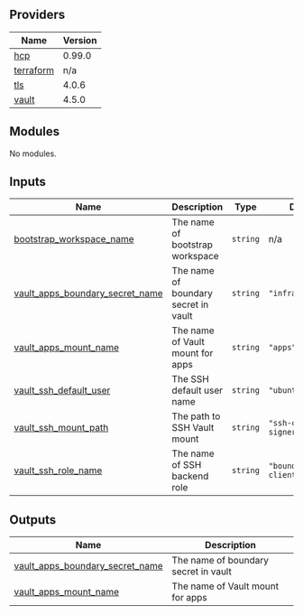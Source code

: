 <!-- BEGIN_TF_DOCS -->
## Providers

| Name | Version |
|------|---------|
| <a name="provider_hcp"></a> [hcp](#provider\_hcp) | 0.99.0 |
| <a name="provider_terraform"></a> [terraform](#provider\_terraform) | n/a |
| <a name="provider_tls"></a> [tls](#provider\_tls) | 4.0.6 |
| <a name="provider_vault"></a> [vault](#provider\_vault) | 4.5.0 |

## Modules

No modules.

## Inputs

| Name | Description | Type | Default | Required |
|------|-------------|------|---------|:--------:|
| <a name="input_bootstrap_workspace_name"></a> [bootstrap\_workspace\_name](#input\_bootstrap\_workspace\_name) | The name of bootstrap workspace | `string` | n/a | yes |
| <a name="input_vault_apps_boundary_secret_name"></a> [vault\_apps\_boundary\_secret\_name](#input\_vault\_apps\_boundary\_secret\_name) | The name of boundary secret in vault | `string` | `"infra/boundary"` | no |
| <a name="input_vault_apps_mount_name"></a> [vault\_apps\_mount\_name](#input\_vault\_apps\_mount\_name) | The name of Vault mount for apps | `string` | `"apps"` | no |
| <a name="input_vault_ssh_default_user"></a> [vault\_ssh\_default\_user](#input\_vault\_ssh\_default\_user) | The SSH default user name | `string` | `"ubuntu"` | no |
| <a name="input_vault_ssh_mount_path"></a> [vault\_ssh\_mount\_path](#input\_vault\_ssh\_mount\_path) | The path to SSH Vault mount | `string` | `"ssh-client-signer"` | no |
| <a name="input_vault_ssh_role_name"></a> [vault\_ssh\_role\_name](#input\_vault\_ssh\_role\_name) | The name of SSH backend role | `string` | `"boundary-client"` | no |

## Outputs

| Name | Description |
|------|-------------|
| <a name="output_vault_apps_boundary_secret_name"></a> [vault\_apps\_boundary\_secret\_name](#output\_vault\_apps\_boundary\_secret\_name) | The name of boundary secret in vault |
| <a name="output_vault_apps_mount_name"></a> [vault\_apps\_mount\_name](#output\_vault\_apps\_mount\_name) | The name of Vault mount for apps |
<!-- END_TF_DOCS -->
